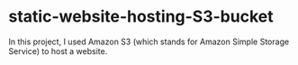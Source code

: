 # static-website-hosting-S3-bucket
In this project, I used Amazon S3 (which stands for Amazon Simple Storage Service) to host a website.
